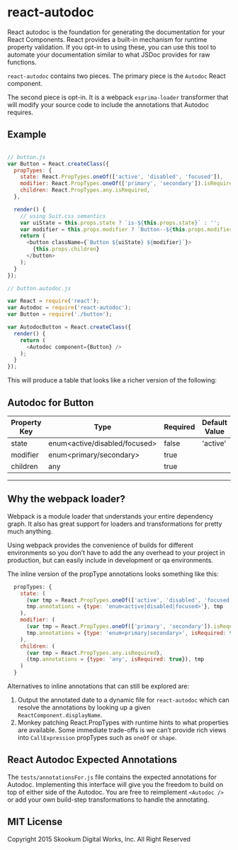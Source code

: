 # react-autodoc

React autodoc is the foundation for generating the documentation for your React
Components. React provides a built-in mechanism for runtime property validation.
If you opt-in to using these, you can use this tool to automate your
documentation similar to what JSDoc provides for raw functions.

`react-autodoc` contains two pieces. The primary piece is the `Autodoc` React
component.

The second piece is opt-in. It is a webpack `esprima-loader` transformer that
will modify your source code to include the annotations that Autodoc requires.

## Example

``` javascript

// button.js
var Button = React.createClass({
  propTypes: {
    state: React.PropTypes.oneOf(['active', 'disabled', 'focused']),
    modifier: React.PropTypes.oneOf(['primary', 'secondary']).isRequired,
    children: React.PropTypes.any.isRequired,
  },

  render() {
    // using Suit.css semantics
    var uiState = this.props.state ? `is-${this.props.state}` : '';
    var modifier = this.props.modifier ? `Button--${this.props.modifier}` : '';
    return (
      <button className={`Button ${uiState} ${modifier}`}>
        {this.props.children}
      </button>
    );
  }
});

// button.autodoc.js

var React = require('react');
var Autodoc = require('react-autodoc');
var Button = require('./button');

var AutodocButton = React.createClass({
  render() {
    return (
      <Autodoc component={Button} />
    );
  }
});
```

This will produce a table that looks like a richer version of the following:


## Autodoc for Button

| Property Key | Type                          | Required | Default Value |
|--------------|-------------------------------|----------|---------------|
| state        | enum<active/disabled/focused> | false    | 'active'      |
| modifier     | enum<primary/secondary>       | true     |               |
| children     | any                           | true     |               |

---

## Why the webpack loader?

Webpack is a module loader that understands your entire dependency graph. It
also has great support for loaders and transformations for pretty much anything.

Using webpack provides the convenience of builds for different environments so
you don’t have to add the any overhead to your project in production, but can
easily include in development or qa environments.

The inline version of the propType annotations looks something like this:

```javascript
  propTypes: {
    state: (
      (var tmp = React.PropTypes.oneOf(['active', 'disabled', 'focused'])),
      tmp.annotations = {type: 'enum<active|disabled|focused>'}, tmp
    ),
    modifier: (
      (var tmp = React.PropTypes.oneOf(['primary', 'secondary']).isRequired),
      tmp.annotations = {type: 'enum<primary|secondary>', isRequired: true}, tmp
    ),
    children: (
      (var tmp = React.PropTypes.any.isRequired),
      (tmp.annotations = {type: 'any', isRequired: true}), tmp
    )
  }
```

Alternatives to inline annotations that can still be explored are:

1. Output the annotated date to a dynamic file for `react-autodoc` which
  can resolve the annotations by looking up a given `ReactComponent.displayName`.
2. Monkey patching React.PropTypes with runtime hints to what properties are
  available. Some immediate trade-offs is we can’t provide rich views into
  `CallExpression` propTypes such as `oneOf` or `shape`.

## React Autodoc Expected Annotations

The `tests/annotationsFor.js` file contains the expected annotations for
Autodoc. Implementing this interface will give you the freedom to build on top
of either side of the Autodoc. You are free to reimplement `<Autodoc />` or
add your own build-step transformations to handle the annotating.

## MIT License

Copyright 2015 Skookum Digital Works, Inc. All Right Reserved

